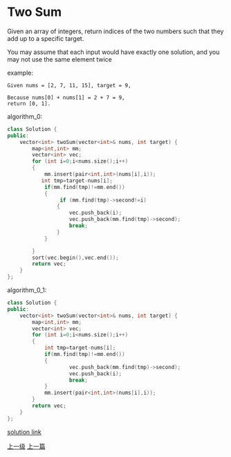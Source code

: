 # Two Sum
Given an array of integers, return indices of the two numbers such that they add up to a specific target.

You may assume that each input would have exactly one solution, and you may not use the same element twice

example:
```
Given nums = [2, 7, 11, 15], target = 9,

Because nums[0] + nums[1] = 2 + 7 = 9,
return [0, 1].
```

algorithm_0:
```c++
class Solution {
public:
    vector<int> twoSum(vector<int>& nums, int target) {
        map<int,int> mm;
        vector<int> vec;
        for (int i=0;i<nums.size();i++)
        {
            mm.insert(pair<int,int>(nums[i],i));
           int tmp=target-nums[i];
            if(mm.find(tmp)!=mm.end())
            {
                 if (mm.find(tmp)->second!=i)
                {
                    vec.push_back(i);
                    vec.push_back(mm.find(tmp)->second);
                    break;
                }
            }

        }
        sort(vec.begin(),vec.end());
        return vec;
    }
};
```


algorithm_0_1:
```c++
class Solution {
public:
    vector<int> twoSum(vector<int>& nums, int target) {
        map<int,int> mm;
        vector<int> vec;
        for (int i=0;i<nums.size();i++)
        {           
            int tmp=target-nums[i];
            if(mm.find(tmp)!=mm.end())
            {
                    vec.push_back(mm.find(tmp)->second);
                    vec.push_back(i);
                    break;
            }
            mm.insert(pair<int,int>(nums[i],i));
        }
        return vec;
    }
};
```


[solution link](https://leetcode.com/problems/two-sum/solution/)


[上一级](README.md)
[上一篇](sqrt.md)
